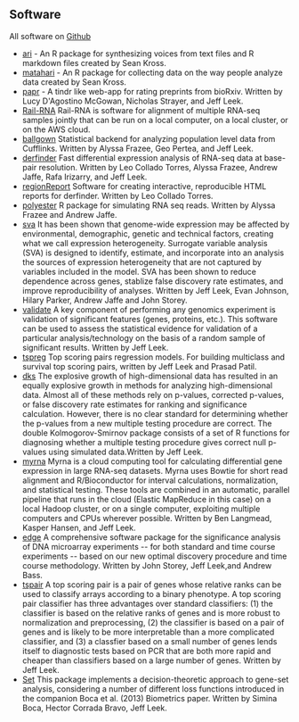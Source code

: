 ## Software

All software on [Github](http://github.com/jtleek)

* [ari](https://github.com/seankross/ari) - An R package for synthesizing voices from text files and R markdown files created by Sean Kross. 
* [matahari](https://github.com/jhudsl/matahari) - An R package for collecting data on the way people analyze data created by Sean Kross. 
* [papr](http://jhubiostatistics.shinyapps.io/papr) - A tindr like web-app for rating preprints from bioRxiv. Written by Lucy D'Agostino McGowan, Nicholas Strayer, and Jeff Leek.
* [Rail-RNA](https://github.com/nellore/rail) Rail-RNA is software for alignment of multiple RNA-seq samples jointly that can be run on a local computer, on a local cluster, or on the AWS cloud. 
* [ballgown](https://github.com/alyssafrazee/ballgown) Statistical backend for analyzing population level data from Cufflinks. Written by Alyssa Frazee, Geo Pertea, and Jeff Leek. 
* [derfinder](https://github.com/lcolladotor/derfinder) Fast differential expression analysis of RNA-seq data at base-pair resolution. Written by Leo Collado Torres, Alyssa Frazee, Andrew Jaffe, Rafa Irizarry, and Jeff Leek.  
* [regionReport](http://master.bioconductor.org/packages/release/bioc/html/regionReport.html) Software for creating interactive, reproducible HTML reports for derfinder. Written by Leo Collado Torres. 
* [polyester](https://github.com/alyssafrazee/polyester) R package for simulating RNA seq reads. Written by Alyssa Frazee and Andrew Jaffe. 
* [sva](http://www.bioconductor.org/packages/devel/bioc/html/sva.html) It has been shown that genome-wide expression may be affected by environmental, demographic, genetic and technical factors, creating what we call expression heterogeneity. Surrogate variable analysis (SVA) is designed to identify, estimate, and incorporate into an analysis the sources of expression heterogeneity that are not captured by variables included in the model. SVA has been shown to reduce dependence across genes, stablize false discovery rate estimates, and improve reproducibility of analyses. Written by Jeff Leek, Evan Johnson, Hilary Parker, Andrew Jaffe and John Storey.
* [validate](http://biostat.jhsph.edu/~jleek/validate/) A key component of performing any genomics experiment is validation of significant features (genes, proteins, etc.). This software can be used to assess the statistical evidence for validation of a particular analysis/technology on the basis of a random sample of significant results. Written by Jeff Leek.
* [tspreg](https://github.com/jtleek/tspreg) Top scoring pairs regression models. For building multiclass and survival top scoring pairs, written by Jeff Leek and Prasad Patil. 
* [dks](http://www.bioconductor.org/packages/2.9/bioc/html/dks.html) The explosive growth of high-dimensional data has resulted in an equally explosive growth in methods for analyzing high-dimensional data. Almost all of these methods rely on p-values, corrected p-values, or false discovery rate estimates for ranking and significance calculation. However, there is no clear standard for determining whether the p-values from a new multiple testing procedure are correct. The double Kolmogorov-Smirnov package consists of a set of R functions for diagnosing whether a multiple testing procedure gives correct null p-values using simulated data.Written by Jeff Leek.
* [myrna](http://bowtie-bio.sourceforge.net/myrna/index.shtml) Myrna is a cloud computing tool for calculating differential gene expression in large RNA-seq datasets. Myrna uses Bowtie for short read alignment and R/Bioconductor for interval calculations, normalization, and statistical testing. These tools are combined in an automatic, parallel pipeline that runs in the cloud (Elastic MapReduce in this case) on a local Hadoop cluster, or on a single computer, exploiting multiple computers and CPUs wherever possible. Written by Ben Langmead, Kasper Hansen, and Jeff Leek.
* [edge](http://bioconductor.org/packages/release/bioc/html/edge.html) A comprehensive software package for the significance analysis of DNA microarray experiments -- for both standard and time course experiments -- based on our new optimal discovery procedure and time course methodology. Written by John Storey, Jeff Leek,and Andrew Bass.
* [tspair](http://www.bioconductor.org/packages/release/bioc/html/tspair.html) A top scoring pair is a pair of genes whose relative ranks can be used to classify arrays according to a binary phenotype. A top scoring pair classifier has three advantages over standard classifiers: (1) the classifier is based on the relative ranks of genes and is more robust to normalization and preprocessing, (2) the classifier is based on a pair of genes and is likely to be more interpretable than a more complicated classifier, and (3) a classfier based on a small number of genes lends itself to diagnostic tests based on PCR that are both more rapid and cheaper than classifiers based on a large number of genes. Written by Jeff Leek.
* [Set](https://github.com/SiminaB/Set) This package implements a decision-theoretic approach to gene-set analysis,
considering a number of different loss functions introduced in the companion Boca et al. (2013) Biometrics paper. Written by Simina Boca, Hector Corrada Bravo, Jeff Leek.
